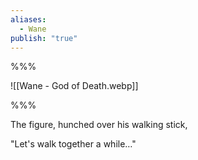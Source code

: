 ```yaml
---
aliases:
  - Wane
publish: "true"
---
```



%%%

![[Wane - God  of Death.webp]]

%%%

The figure, hunched over his walking stick, 

"Let's walk together a while…"